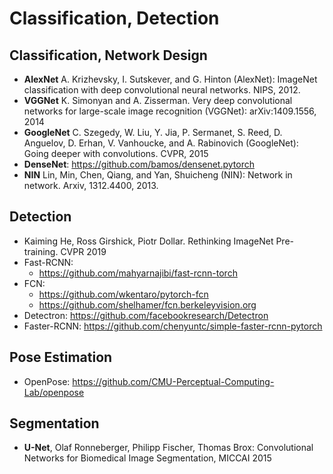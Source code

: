 # Classification, Detection

## Classification, Network Design
- **AlexNet** A. Krizhevsky, I. Sutskever, and G. Hinton (AlexNet): ImageNet classification with deep convolutional neural networks. NIPS, 2012.
- **VGGNet** K. Simonyan and A. Zisserman. Very deep convolutional networks for large-scale image recognition (VGGNet): arXiv:1409.1556, 2014
- **GoogleNet** C. Szegedy, W. Liu, Y. Jia, P. Sermanet, S. Reed, D. Anguelov, D. Erhan, V. Vanhoucke, and A. Rabinovich (GoogleNet): Going deeper with convolutions. CVPR, 2015
- **DenseNet**: https://github.com/bamos/densenet.pytorch
- **NIN** Lin, Min, Chen, Qiang, and Yan, Shuicheng (NIN): Network in network. Arxiv, 1312.4400, 2013.

## Detection
- Kaiming He, Ross Girshick, Piotr Dollar. Rethinking ImageNet Pre-training. CVPR 2019
- Fast-RCNN:
	- https://github.com/mahyarnajibi/fast-rcnn-torch
- FCN:
	- https://github.com/wkentaro/pytorch-fcn
	- https://github.com/shelhamer/fcn.berkeleyvision.org
- Detectron: https://github.com/facebookresearch/Detectron
- Faster-RCNN: https://github.com/chenyuntc/simple-faster-rcnn-pytorch

## Pose Estimation
- OpenPose: https://github.com/CMU-Perceptual-Computing-Lab/openpose

## Segmentation
- **U-Net**, Olaf Ronneberger, Philipp Fischer, Thomas Brox: Convolutional Networks for Biomedical Image Segmentation, MICCAI 2015